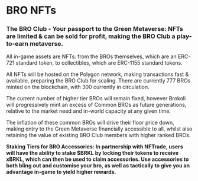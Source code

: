 # BRO NFTs

### The BRO Club - Your passport to the Green Metaverse: NFTs are limited & can be sold for profit, making the BRO Club a play-to-earn metaverse.&#x20;

All in-game assets are NFTs: from the BROs themselves, which are an ERC-721 standard token, to collectibles, which are ERC-1155 standard tokens.&#x20;

All NFTs will be hosted on the Polygon network, making transactions fast & available, preparing the BRO Club for scaling. There are currently 777 BROs minted on the blockchain, with 300 currently in circulation.&#x20;

The current number of higher tier BROs will remain fixed, however Brokoli will progressively mint an excess of Common BROs as future generations, relative to the market need and in-world capacity at any given time.&#x20;

The inflation of these common BROs will drive their floor price down, making entry to the Green Metaverse financially accessible to all, whilst also retaining the value of existing BRO Club members with higher ranked BROs.

**Staking Tiers for BRO Accessories: In partnership with NFTrade, users will have the ability to stake $BRKL by locking their tokens to receive xBRKL, which can then be used to claim accessories. Use accessories to both bling out and customise your bro, as well as tactically to give you an advantage in-game to yield higher rewards.**
